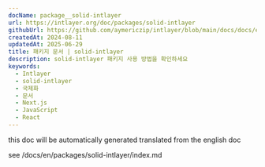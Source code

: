 ```yaml
---
docName: package__solid-intlayer
url: https://intlayer.org/doc/packages/solid-intlayer
githubUrl: https://github.com/aymericzip/intlayer/blob/main/docs/docs/en/packages/solid-intlayer/index.md
createdAt: 2024-08-11
updatedAt: 2025-06-29
title: 패키지 문서 | solid-intlayer
description: solid-intlayer 패키지 사용 방법을 확인하세요
keywords:
  - Intlayer
  - solid-intlayer
  - 국제화
  - 문서
  - Next.js
  - JavaScript
  - React
---
```


this doc will be automatically generated translated from the english doc

see /docs/en/packages/solid-intlayer/index.md
